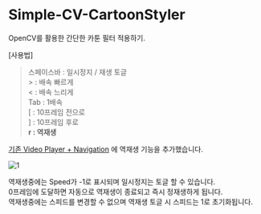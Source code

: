 # Simple-CV-CartoonStyler
OpenCV를 활용한 간단한 카툰 필터 적용하기.

[사용법]
  > 스페이스바 : 일시정지 / 재생 토글   
  > \> : 배속 빠르게   
  > < : 배속 느리게   
  > Tab : 1배속   
  > [ : 10프레임 전으로   
  > ] : 10프레임 후로   
  > **r : 역재생**   

[기존 Video Player + Navigation](https://github.com/mint-lab/cv_tutorial/blob/master/video_player%2Bnavigation.py) 에 역재생 기능을 추가했습니다.      

![1](https://user-images.githubusercontent.com/74591896/223985583-27975138-2dda-4f96-9dbe-68b6a4460e0e.png)

역재생중에는 Speed가 -1로 표시되며 일시정지는 토글 할 수 있습니다.   
0프레임에 도달하면 자동으로 역재생이 종료되고 즉시 정재생하게 됩니다.   
역재생중에는 스피드를 변경할 수 없으며 역재생 토글 시 스피드는 1로 초기화됩니다.
